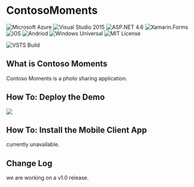 # ContosoMoments

![Microsoft Azure](https://img.shields.io/badge/platform-Azure-00abec.svg?style=flat-square)
![Visual Studio 2015](https://img.shields.io/badge/Visual%20Studio-2015-373277.svg?style=flat-square)
![ASP.NET 4.6](https://img.shields.io/badge/ASP.NET-4.6-blue.svg?style=flat-square)
![Xamarin.Forms](https://img.shields.io/badge/Xamarin.Forms-2.0-1faece.svg?style=flat-square)
![iOS](https://img.shields.io/badge/platform-iOS-lightgrey.svg?style=flat-square)
![Andriod](https://img.shields.io/badge/platform-Andriod-green.svg?style=flat-square)
![Windows Universal](https://img.shields.io/badge/platform-Windows-0078D7.svg?style=flat-square)
![MIT License](https://img.shields.io/badge/license-MIT-blue.svg?style=flat-square)

![VSTS Build](https://cfowler.visualstudio.com/DefaultCollection/_apis/public/build/definitions/6a1734d8-b06d-4591-8240-ef2ce88d8250/1/badge)

## What is Contoso Moments

Contoso Moments is a photo sharing application.

## How To: Deploy the Demo

<a href="https://azuredeploy.net" target="_blank">
    <img src="http://azuredeploy.net/deploybutton.png"/>
</a>

## How To: Install the Mobile Client App

currently unavailable.

## Change Log

we are working on a v1.0 release.

